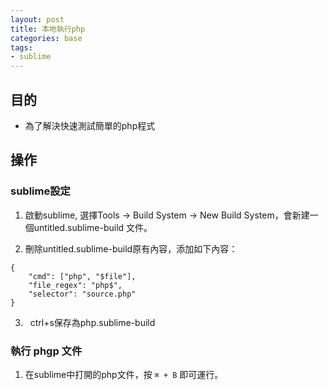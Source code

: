 ```yaml
---
layout: post
title: 本地執行php
categories: base
tags:
- sublime
---
```

## 目的 ##

 - 為了解決快速測試簡單的php程式
 <!-- more -->
 
## 操作 ##

### sublime設定 ###

1.   啟動sublime, 選擇Tools -> Build System -> New Build System，會新建一個untitled.sublime-build 文件。

2.   刪除untitled.sublime-build原有內容，添加如下內容：

```
{ 
    "cmd": ["php", "$file"],
    "file_regex": "php$", 
    "selector": "source.php" 
}
```

3.   ctrl+s保存為php.sublime-build

### 執行 phgp 文件 ###

1.   在sublime中打開的php文件，按 ```` ⌘ + B ````  即可運行。

